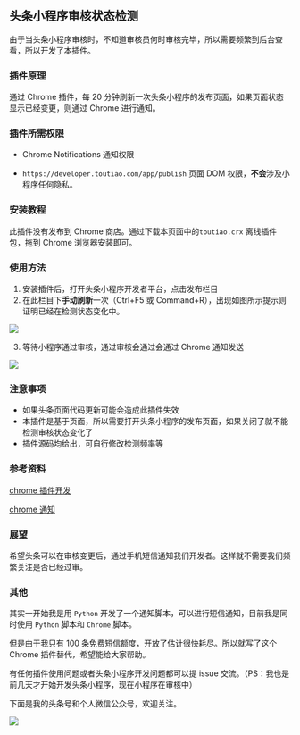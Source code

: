 ## 头条小程序审核状态检测

由于当头条小程序审核时，不知道审核员何时审核完毕，所以需要频繁到后台查看，所以开发了本插件。

### 插件原理

通过 Chrome 插件，每 20 分钟刷新一次头条小程序的发布页面，如果页面状态显示已经变更，则通过 Chrome 进行通知。

### 插件所需权限

- Chrome Notifications 通知权限

- `https://developer.toutiao.com/app/publish` 页面 DOM 权限，**不会**涉及小程序任何隐私。

### 安装教程

此插件没有发布到 Chrome 商店。通过下载本页面中的`toutiao.crx` 离线插件包，拖到 Chrome 浏览器安装即可。

### 使用方法

1. 安装插件后，打开头条小程序开发者平台，点击发布栏目
2. 在此栏目下**手动刷新**一次（Ctrl+F5 或 Command+R），出现如图所示提示则证明已经在检测状态变化中。

![](http://img.eriice.com/QQ20190809-171727@2x.png)

3. 等待小程序通过审核，通过审核会通过会通过 Chrome 通知发送

![](http://img.eriice.com/toutiaopng)


### 注意事项

 - 如果头条页面代码更新可能会造成此插件失效
 - 本插件是基于页面，所以需要打开头条小程序的发布页面，如果关闭了就不能检测审核状态变化了
 - 插件源码均给出，可自行修改检测频率等

### 参考资料

[chrome 插件开发](https://www.cnblogs.com/liuxianan/p/chrome-plugin-develop.html#popup%E5%92%8Cbackground) 

[chrome 通知](https://crxdoc-zh.appspot.com/extensions/notifications)

### 展望

希望头条可以在审核变更后，通过手机短信通知我们开发者。这样就不需要我们频繁关注是否已经过审。

### 其他

其实一开始我是用 `Python` 开发了一个通知脚本，可以进行短信通知，目前我是同时使用 `Python` 脚本和 `Chrome` 脚本。

但是由于我只有 100 条免费短信额度，开放了估计很快耗尽。所以就写了这个 Chrome 插件替代，希望能给大家帮助。

有任何插件使用问题或者头条小程序开发问题都可以提 issue 交流。（PS：我也是前几天才开始开发头条小程序，现在小程序在审核中）

下面是我的头条号和个人微信公众号，欢迎关注。

![](http://img.eriice.com/toutiao_wechat_qrcode.png)
